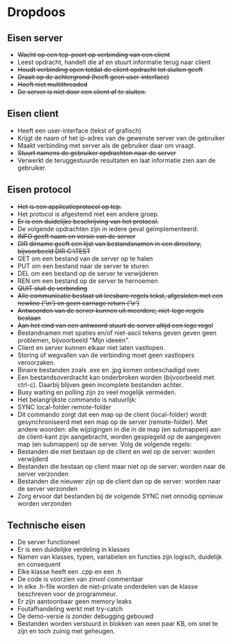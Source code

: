 Dropdoos
========


Eisen server
--------

* ~~Wacht op een tcp-poort op verbinding van een client~~
* Leest opdracht, handelt die af en stuurt informatie terug naar client
* ~~Houdt verbinding open totdat de client opdracht tot sluiten geeft~~
* ~~Draait op de achtergrond (heeft geen user-interface)~~
* ~~Hoeft niet multithreaded~~
* ~~De server is niet door een client af te sluiten.~~



Eisen client
--------

* Heeft een user-interface (tekst of grafisch)
* Krijgt de naam of het ip-adres van de gewenste server van de gebruiker
* Maakt verbinding met server als de gebruiker daar om vraagt.
* ~~Stuurt namens de gebruiker opdrachten naar de server~~
* Verwerkt de teruggestuurde resultaten en laat informatie zien aan de gebruiker.

Eisen protocol
--------
* ~~Het is een applicatieprotocol op tcp.~~
* Het protocol is afgestemd met een andere groep.
* ~~Er is een duidelijke beschrijving van het protocol.~~
* De volgende opdrachten zijn in iedere geval geïmplementeerd:
* ~~INFO geeft naam en versie van de server~~
* ~~DIR dirname geeft een lijst van bestandsnamen in een directory, bijvoorbeeld DIR C:\TEST~~
* GET om een bestand van de server op te halen
* PUT om een bestand naar de server te sturen
* DEL om een bestand op de server te verwijderen
* REN om een bestand op de server te hernoemen
* ~~QUIT sluit de verbinding~~
* ~~Alle communicatie bestaat uit leesbare regels tekst, afgesloten met een newline ('\n') en geen carriage return ('\r')~~
* ~~Antwoorden van de server kunnen uit meerdere, niet-lege regels bestaan~~
* ~~Aan het eind van een antwoord stuurt de server altijd een lege regel~~
* Bestandnamen met spaties en/of niet-ascii tekens geven geven geen problemen, bijvoorbeeld "Mijn ideeën".
* Client en server kunnen elkaar niet laten vastlopen.
* Storing of wegvallen van de verbinding moet geen vastlopers veroorzaken.
* Binaire bestanden zoals .exe en .jpg komen onbeschadigd over.
* Een bestandsoverdracht kan onderbroken worden (bijvoorbeeld met ctrl-c). Daarbij blijven geen incomplete bestanden achter.
* Busy waiting en polling zijn zo veel mogelijk vermeden.
* Het belangrijkste commando is natuurlijk:
* SYNC local-folder remote-folder
* Dit commando zorgt dat een map op de client (local-folder) wordt gesynchroniseerd met een map op de server (remote-folder). Met andere woorden: alle wijzigingen in die in de map (en submappen) aan de client-kant zijn aangebracht, worden gespiegeld op de aangegeven map (en submappen) op de server. Volg de volgende regels:
* Bestanden die niet bestaan op de client en wel op de server: worden verwijderd
* Bestanden die bestaan op client maar niet op de server: worden naar de server verzonden
* Bestanden die nieuwer zijn op de client dan op de server: worden naar de server verzonden
* Zorg ervoor dat bestanden bij de volgende SYNC niet onnodig opnieuw worden verzonden

Technische eisen
--------

* De server functioneel
* Er is een duidelijke verdeling in klasses
* Namen van klasses, typen, variabelen en functies zijn logisch, duidelijk en consequent
* Elke klasse heeft een .cpp en een .h
* De code is voorzien van zinvol commentaar
* In elke .h-file worden de niet-private onderdelen van de klasse beschreven voor de programmeur.
* Er zijn aantoonbaar geen memory leaks
* Foutafhandeling werkt met try-catch
* De demo-versie is zonder debugging gebouwd
* Bestanden worden verstuurd in blokken van eeen paar KB, om snel te zijn en toch zuinig met geheugen.
